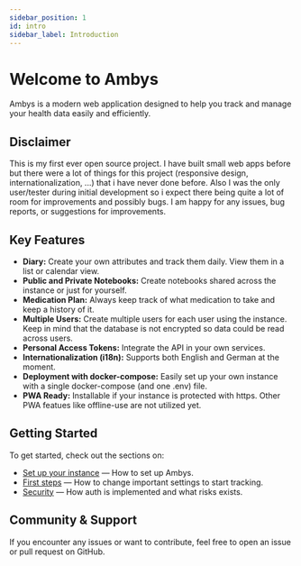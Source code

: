 ```yaml
---
sidebar_position: 1
id: intro
sidebar_label: Introduction
---
```


# Welcome to Ambys

Ambys is a modern web application designed to help you track and manage your health data easily and efficiently.

## Disclaimer

This is my first ever open source project. I have built small web apps before but there were a lot of things for this project (responsive design, internationalization, ...) that i have never done before. Also I was the only user/tester during initial development so i expect there being quite a lot of room for improvements and possibly bugs. I am happy for any issues, bug reports, or suggestions for improvements.

## Key Features

- **Diary:** Create your own attributes and track them daily. View them in a list or calendar view.
- **Public and Private Notebooks:** Create notebooks shared across the instance or just for yourself.
- **Medication Plan:** Always keep track of what medication to take and keep a history of it.
- **Multiple Users:** Create multiple users for each user using the instance. Keep in mind that the database is not encrypted so data could be read across users.
- **Personal Access Tokens:** Integrate the API in your own services.
- **Internationalization (i18n):** Supports both English and German at the moment.
- **Deployment with docker-compose:** Easily set up your own instance with a single docker-compose (and one .env) file.
- **PWA Ready:** Installable if your instance is protected with https. Other PWA featues like offline-use are not utilized yet.

## Getting Started

To get started, check out the sections on:

- [Set up your instance](installation) — How to set up Ambys.
- [First steps](firstSteps) — How to change important settings to start tracking.
- [Security](security) — How auth is implemented and what risks exists.

## Community & Support

If you encounter any issues or want to contribute, feel free to open an issue or pull request on GitHub.
